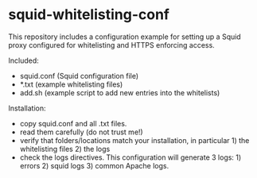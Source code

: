 # squid-whitelisting-conf
This repository includes a configuration example for setting up a Squid proxy configured for whitelisting and HTTPS enforcing access.

Included:
- squid.conf (Squid configuration file)
- *.txt (example whitelisting files)
- add.sh (example script to add new entries into the whitelists)

Installation:
- copy squid.conf and all .txt files.
- read them carefully (do not trust me!)
- verify that folders/locations match your installation, in particular 1) the whitelisting files 2) the logs
- check the logs directives. This configuration will generate 3 logs: 1) errors 2) squid logs 3) common Apache logs.



